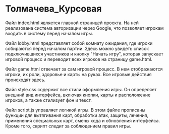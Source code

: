 ﻿# Толмачева_Курсовая

Файл index.html является главной страницей проекта. На ней реализована система авторизации через Google, что позволяет игрокам входить в систему перед началом игры.

Файл lobby.html представляет собой комнату ожидания, где игроки собираются перед началом партии. Здесь можно увидеть список подключившихся участников и кнопку "Начать игру", которая запускает игровой процесс и переводит всех игроков на страницу game.html.

Файл game.html отвечает за сам игровой процесс. В нем отображаются игроки, их роли, здоровье и карты на руках. Все игровые действия происходят здесь.

Файл style.css содержит все стили оформления игры. Он определяет внешний вид интерфейса, включая кнопки, карты и расположение игроков, а также стилизует фон и текст.

Файл script.js управляет логикой игры. В этом файле прописаны функции для вытягивания карт, обработки атак, защиты, лечения, применения специальных карт, смены хода и обновления интерфейса. Кроме того, скрипт следит за соблюдением правил игры.
